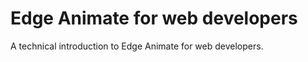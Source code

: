 Edge Animate for web developers
=================

A technical introduction to Edge Animate for web developers.
